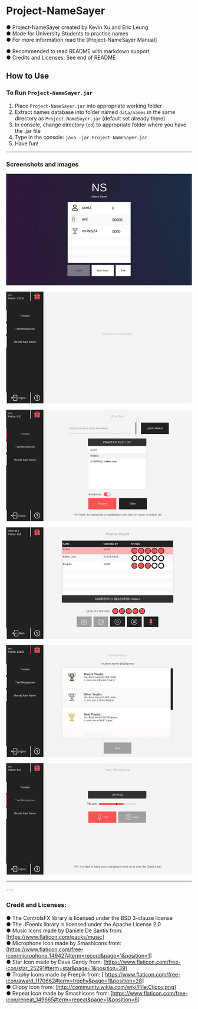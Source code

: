 # Project-NameSayer
● Project-NameSayer created by Kevin Xu and Eric Leung <br>
● Made for University Students to practise names <br>
● For more information read the [Project-NameSayer Manual] <br>


● Recommended to read README with markdown support <br>
● Credits and Licenses: See end of README <br>

## How to Use
### To Run `Project-NameSayer.jar`
1. Place `Project-NameSayer.jar` into appropriate working folder
2. Extract names database into folder named `data/names` in the same directory as `Project-NameSayer.jar` (default set already there)
3. In console, change directory (`cd`) to appropriate folder where you have the .jar file
4. Type in the console: `java -jar Project-NameSayer.jar`
5. Have fun!

<hr>

### Screenshots and images
![NameSayer](src/namesayer/resources/images/login.jpeg)

![NameSayer](src/namesayer/resources/images/MainMenu.jpeg)

![NameSayer](src/namesayer/resources/images/Practise.jpeg)

![NameSayer](src/namesayer/resources/images/play.jpeg)

![NameSayer](src/namesayer/resources/images/rewards.jpeg)

![NameSayer](src/namesayer/resources/images/mic.jpeg)

<hr>
---

### Credit and Licenses:
● The​ ​ControlsFX​ ​library​ ​is​ ​licensed​ ​under​ ​the​ ​BSD​ ​3-clause​ ​license <br/>
● The​ ​JFoenix​ ​library​ ​is​ ​licensed​ ​under​ ​the​ ​Apache​ ​License​ ​2.0  <br/>
● Music Icons made by Daniele De Santis from: [https://www.flaticon.com/packs/music] <br/>
● Microphone Icon made by Smashicons from: [https://www.flaticon.com/free-icon/microphone_149427#term=record&page=1&position=1] <br/>
● Star Icon made by Dave Gandy from: [https://www.flaticon.com/free-icon/star_25291#term=star&page=1&position=39] <br/>
● Trophy Icons made by Freepik from: [ https://www.flaticon.com/free-icon/award_1170662#term=trophy&page=1&position=28] <br/>
● Clippy Icon from: [http://community.wikia.com/wiki/File:Clippy.png] <br/>
● Repeat Icon made by Smashicons from: [https://www.flaticon.com/free-icon/repeat_149665#term=repeat&page=1&position=6] <br/>

